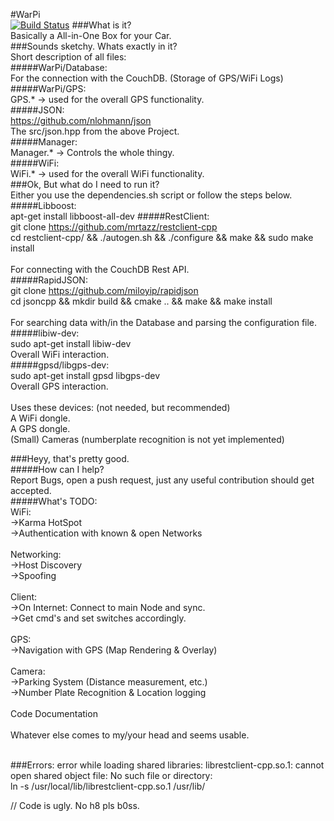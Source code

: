 #WarPi<br />
[![Build Status](http://eberlein.io:8080/buildStatus/icon?job=WarPi)](http://eberlein.io:8080/job/WarPi)
###What is it?<br />
Basically a All-in-One Box for your Car.<br />
###Sounds sketchy. Whats exactly in it?<br />
Short description of all files:<br />
#####WarPi/Database:<br />
For the connection with the CouchDB. (Storage of GPS/WiFi Logs)<br />
#####WarPi/GPS:<br />
GPS.* -> used for the overall GPS functionality.<br />
#####JSON:<br />
https://github.com/nlohmann/json<br />
The src/json.hpp from the above Project.<br />
#####Manager:<br />
Manager.* -> Controls the whole thingy.<br />
#####WiFi:<br />
WiFi.* -> used for the overall WiFi functionality.<br />
###Ok, But what do I need to run it?<br />
Either you use the dependencies.sh script or follow the steps below.<br />
#####Libboost:<br />
apt-get install libboost-all-dev
#####RestClient:<br />
git clone https://github.com/mrtazz/restclient-cpp<br />
cd restclient-cpp/ && ./autogen.sh && ./configure && make && sudo make install<br />
<br />
For connecting with the CouchDB Rest API.<br />
#####RapidJSON:<br />
git clone https://github.com/miloyip/rapidjson<br />
cd jsoncpp && mkdir build && cmake .. && make && make install<br />
<br />
For searching data with/in the Database and parsing the configuration file.
#####libiw-dev:<br />
sudo apt-get install libiw-dev<br />
Overall WiFi interaction.<br />
#####gpsd/libgps-dev:<br />
sudo apt-get install gpsd libgps-dev<br />
Overall GPS interaction.<br />
<br />
Uses these devices: (not needed, but recommended)<br />
A WiFi dongle.<br />
A GPS dongle.<br />
(Small) Cameras (numberplate recognition is not yet implemented)<br />

###Heyy, that's pretty good.<br />
#####How can I help?<br />
Report Bugs, open a push request, just any useful contribution should get accepted.<br />
#####What's TODO:<br />
WiFi:<br />
->Karma HotSpot<br />
->Authentication with known & open Networks<br />
<br />
Networking:<br />
->Host Discovery<br />
->Spoofing<br />
<br />
Client:<br />
->On Internet: Connect to main Node and sync.<br />
->Get cmd's and set switches accordingly.<br />
<br />
GPS:<br />
->Navigation with GPS (Map Rendering & Overlay)<br />
<br />
Camera:<br />
->Parking System (Distance measurement, etc.)<br />
->Number Plate Recognition & Location logging<br />
<br />
Code Documentation<br />
<br />
Whatever else comes to my/your head and seems usable.<br />
<br />

###Errors:
error while loading shared libraries: librestclient-cpp.so.1: cannot open shared object file: No such file or directory:<br />
ln -s /usr/local/lib/librestclient-cpp.so.1 /usr/lib/<br />

// Code is ugly. No h8 pls b0ss.
